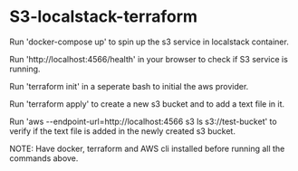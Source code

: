 # S3-localstack-terraform

Run 'docker-compose up' to spin up the s3 service in localstack container.

Run 'http://localhost:4566/health' in your browser to check if S3 service is running.

Run 'terraform init' in a seperate bash to initial the aws provider.

Run 'terraform apply' to create a new s3 bucket and to add a text file in it.

Run 'aws --endpoint-url=http://localhost:4566 s3 ls s3://test-bucket' to verify  if the text file is added in the newly created s3 bucket.




NOTE: Have docker, terraform and AWS cli installed before running all the commands above.
